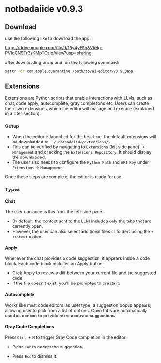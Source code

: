 # notbadaiide v0.9.3

## Download

use the following like to download the app:

https://drive.google.com/file/d/15y4yP5h8VkHg-PVIqQN9Tr3zKMpTOaip/view?usp=sharing

after downloading unzip and run the following command:

```bash
xattr -dr com.apple.quarantine /path/to/ai-editor-v0.9.3app
```

## Extensions

Extensions are Python scripts that enable interactions with LLMs, such as chat, code apply, autocomplete, gray
completions etc. Users can create
their own extensions, which the editor will manage and execute (explained in a later section).

### Setup

- When the editor is launched for the first time, the default extensions will be downloaded to `~
  /.notbadaiide/extensions/.`
- This can be verified by navigating to `Extensions` (left side pane) → `Management` and checking the
  `Extensions Repository`. It should display the downloaded.
- The user also needs to configure the `Python Path` and `API Key` under `Extensions` → `Management`.

Once these steps are complete, the editor is ready for use.

### Types

#### Chat

The user can access this from the left-side pane.

- By default, the context sent to the LLM includes only the tabs that are currently open.
- However, the user can also select additional files or folders using the `+ context` option.

#### Apply

Whenever the chat provides a code suggestion, it appears inside a code block.
Each code block includes an Apply button:

- Click Apply to review a diff between your current file and the suggested code.
- If the file doesn’t exist, you’ll be prompted to create it.

#### Autocomplete

Works like most code editors: as user type, a suggestion popup appears, allowing user to pick from a list of
options. Open tabs are automatically used as context to provide more accurate suggestions.

#### Gray Code Completions

Press `Ctrl + M` to trigger Gray Code completion in the editor.

- Press `Tab` to accept the suggestion.

- Press `Esc` to dismiss it.